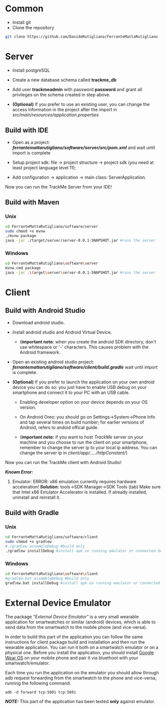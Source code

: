 # Common
* Install git
* Clone the repository
```bash
git clone https://github.com/DavideRutigliano/FerranteMattaRutigliano
```
# Server
* Install postgreSQL

* Create a new database schema called __trackme_db__

* Add user __trackmeadmin__ with password __password__ and grant all privileges on the schema created in step above.

* __(Optional)__ If you prefer to use an existing user, you can change the access information in the project after the import in _src/main/resources/application.properties_

## Build with IDE
* Open as a project: ___ferrantemattarutigliano/software/server/src/pom.xml___ and wait until import is complete

* Setup project sdk: file -> project structure -> project sdk (you need at least project language level 11);

* Add configuration -> application -> main class: ServerApplication.

Now you can run the TrackMe Server from your IDE!

## Build with Maven
### Unix
```bash
cd FerranteMattaRutigliano/software/server
sudo chmod +x mvnw
./mvnw package
java -jar ./target/server/server-0.0.1-SNAPSHOT.jar #runs the server 
```

### Windows
```bash
cd FerranteMattaRutigliano\software\server
mvnw.cmd package
java -jar .\target\server\server-0.0.1-SNAPSHOT.jar #runs the server 
```

# Client

## Build with Android Studio
* Download android studio.

* Install android studio and Android Virtual Device.
  * (**important note:** when you create the android SDK directory, don't use whitespace or '-' characters. This causes problem with the Android framework.

* Open an existing android studio project: ___ferrantemattarutigliano/software/client/build.gradle___ wait until import is complete.

* __(Optional)__ If you prefer to launch the application on your own android device you can do so: you just have to enable USB debug on your smartphone and connect it to your PC with an USB cable.

  * Enabling developer option on your device depends on your OS version.
  
  * On Android Oreo: you should go on Settings->System->Phone Info and tap several times on build number; for earlier versions of Android, refers to andoid offical guide.

  * (**important note:** if you want to host *TrackMe* server on your machine and you choose to run the client on your smartphone, remember to change the server ip to your local ip address. You can change the server ip in *client/app/...../httpConstant/*)

Now you can run the TrackMe client with Android Studio!

***Known Error:***
1) Emulator: ERROR: x86 emulation currently requires hardware acceleration!
***Solution:*** tools->SDK Manager->SDK Tools (tab) Make sure that Intel x86 Emulator Accelerator is installed. If already installed, uninstall and reinstall it.

## Build with Gradle
### Unix
```bash
cd FerranteMattaRutigliano/software/client
sudo chmod +x gradlew
#./gradlew assembleDebug #build only
./gradlew installDebug #install apk on running emulator or connected device
```

### Windows
```bash
cd FerranteMattaRutigliano\software\client
#gradlew.bat assembleDebug #build only
gradlew.bat installDebug #install apk on running emulator or connected device
```

# External Device Emulator
The package *"External Device Emulator"* is a very small wearable application for smartwatches or similar (android) devices, which is able to send data from the smartwatch to the mobile phone (and vice-versa).

In order to build this part of the application you can follow the same instructions for client package build and installation and then run the wearable application. You can run it both on a smartwatch emulator or on a physical one. Before you install the application, you should install [Google Wear OS](https://play.google.com/store/apps/category/ANDROID_WEAR?hl=it) on your mobile phone and pair it via bluethoot with your smartwatch/emulator.

Each time you run the application on the emulator you should allow  through adb request forwarding from the smartwatch to the phone and vice-versa, running the following command:
```
adb -d forward tcp:5601 tcp:5601
```

***NOTE:*** This part of the application has been tested **only** against emulator.
